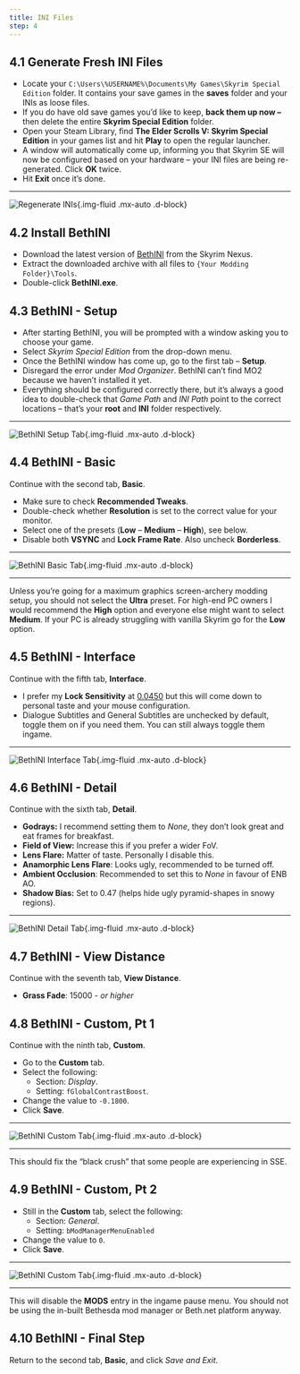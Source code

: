 ```yaml
---
title: INI Files
step: 4
---
```


## 4.1 Generate Fresh INI Files

- Locate your `C:\Users\%USERNAME%\Documents\My Games\Skyrim Special Edition` folder. It contains your save games in the **saves** folder and your INIs as loose files.
- If you do have old save games you’d like to keep, **back them up now –** then delete the entire **Skyrim Special Edition** folder.
- Open your Steam Library, find **The Elder Scrolls V: Skyrim Special Edition** in your games list and hit **Play** to open the regular launcher.
- A window will automatically come up, informing you that Skyrim SE will now be configured based on your hardware – your INI files are being re-generated. Click **OK** twice.
- Hit **Exit** once it’s done.

---

![Regenerate INIs](/media/core/step_04/regenerate_inis.png "Regenerate INis"){.img-fluid .mx-auto .d-block}

## 4.2 Install BethINI

- Download the latest version of [BethINI](https://www.nexusmods.com/skyrimspecialedition/mods/4875) from the Skyrim Nexus.
- Extract the downloaded archive with all files to `{Your Modding Folder}\Tools`.
- Double-click **BethINI.exe**.

## 4.3 BethINI - Setup

- After starting BethINI, you will be prompted with a window asking you to choose your game.
- Select _Skyrim Special Edition_ from the drop-down menu.
- Once the BethINI window has come up, go to the first tab – **Setup**.
- Disregard the error under _Mod Organizer_. BethINI can’t find MO2 because we haven’t installed it yet.
- Everything should be configured correctly there, but it’s always a good idea to double-check that _Game Path_ and _INI Path_ point to the correct locations – that’s your **root** and **INI** folder respectively.

---

![BethINI Setup Tab](/media/core/step_04/bethini-setup-1.png "BethINI Setup Tab"){.img-fluid .mx-auto .d-block}

## 4.4 BethINI - Basic

Continue with the second tab, **Basic**.

- Make sure to check **Recommended Tweaks**.
- Double-check whether **Resolution** is set to the correct value for your monitor.
- Select one of the presets (**Low** – **Medium** – **High**), see below.
- Disable both **VSYNC** and **Lock Frame Rate**. Also uncheck **Borderless**.

---

![BethINI Basic Tab](/media/core/step_04/bethini-setup-2.png "BethINI Basic Tab"){.img-fluid .mx-auto .d-block}

---

<div class="alert alert-info" role="alert">
<p><i class="fas fa-info-circle"></i> Unless you’re going for a maximum graphics screen-archery modding setup, you should not select the <b>Ultra</b> preset. For high-end PC owners I would recommend the <b>High</b> option and everyone else might want to select <b>Medium</b>. If your PC is already struggling with vanilla Skyrim go for the <b>Low</b> option.</p></div>

## 4.5 BethINI - Interface

Continue with the fifth tab, **Interface**.

- I prefer my **Lock Sensitivity** at <u>0.0450</u> but this will come down to personal taste and your mouse configuration.
- Dialogue Subtitles and General Subtitles are unchecked by default, toggle them on if you need them. You can still always toggle them ingame.

---

![BethINI Interface Tab](/media/core/step_04/bethini-setup-3.png "BethINI Interface Tab"){.img-fluid .mx-auto .d-block}

## 4.6 BethINI - Detail

Continue with the sixth tab, **Detail**.

- **Godrays:** I recommend setting them to _None_, they don’t look great and eat frames for breakfast.
- **Field of View:** Increase this if you prefer a wider FoV.
- **Lens Flare:** Matter of taste. Personally I disable this.
- **Anamorphic Lens Flare**: Looks ugly, recommended to be turned off.
- **Ambient Occlusion**: Recommended to set this to _None_ in favour of ENB AO.
- **Shadow Bias:** Set to 0.47 (helps hide ugly pyramid-shapes in snowy regions).

---

![BethINI Detail Tab](/media/core/step_04/bethini-setup-4.png "BethINI Detail Tab"){.img-fluid .mx-auto .d-block}

## 4.7 BethINI - View Distance

Continue with the seventh tab, **View Distance**.

- **Grass Fade**: 15000 - _or higher_

## 4.8 BethINI - Custom, Pt 1

Continue with the ninth tab, **Custom**.

- Go to the **Custom** tab.
- Select the following:
  - Section: _Display_.
  - Setting: `fGlobalContrastBoost`.
- Change the value to `-0.1800`.
- Click **Save**.

---

![BethINI Custom Tab](/media/core/step_04/bethini-setup-5.png "BethINI Custom Tab"){.img-fluid .mx-auto .d-block}

---

<div class="alert alert-info" role="alert">
<p><i class="fas fa-info-circle"></i> This should fix the “black crush” that some people are experiencing in SSE.</p></div>

## 4.9 BethINI - Custom, Pt 2

- Still in the **Custom** tab, select the following:
  - Section: _General_.
  - Setting: `bModManagerMenuEnabled`
- Change the value to `0`.
- Click **Save**.

---

![BethINI Custom Tab](/media/core/step_04/bethini-setup-6.png "BethINI Custom Tab"){.img-fluid .mx-auto .d-block}

---

<div class="alert alert-info" role="alert">
<p><i class="fas fa-info-circle"></i> This will disable the <b>MODS</b> entry in the ingame pause menu. You should not be using the in-built Bethesda mod manager or Beth.net platform anyway.</p></div>

## 4.10 BethINI - Final Step

Return to the second tab, **Basic**, and click _Save and Exit_.
